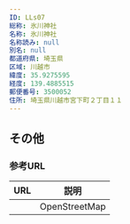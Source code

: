 ```yaml
---
ID: LLs07
総称: 氷川神社
名称: 氷川神社
名称読み: null
別名: null
都道府県: 埼玉県
区域: 川越市
緯度: 35.9275595
経度: 139.4885515
郵便番号: 3500052
住所: 埼玉県川越市宮下町２丁目１１
---
```


## その他

### 参考URL

| URL | 説明          |
| --- | ------------- |
|     | OpenStreetMap |
